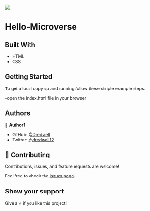 ![](https://img.shields.io/badge/Microverse-blueviolet)

# Hello-Microverse

## Built With

- HTML
- CSS


## Getting Started


To get a local copy up and running follow these simple example steps.

-open the index.html file in your browser


## Authors

👤 **Author1**

- GitHub: [@Dredwell](https://github.com/Dredwell)
- Twitter: [@dredwell12](https://twitter.com/dredwell12)

## 🤝 Contributing

Contributions, issues, and feature requests are welcome!

Feel free to check the [issues page](../../issues/).

## Show your support

Give a ⭐️ if you like this project!